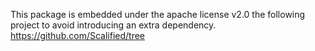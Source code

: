 This package is embedded under the apache license v2.0 the following project
to avoid introducing an extra dependency.
https://github.com/Scalified/tree